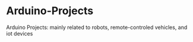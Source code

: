 # Arduino-Projects
Arduino Projects:  mainly related to robots, remote-controled vehicles, and iot devices
